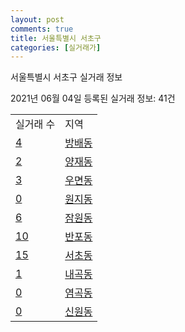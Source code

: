 ```yaml
---
layout: post
comments: true
title: 서울특별시 서초구
categories: [실거래가]
---
```


서울특별시 서초구 실거래 정보

2021년 06월 04일 등록된 실거래 정보: 41건


<table>
  <tr>
    <td>실거래 수</td>
    <td>지역</td>
  </tr>

  
  <tr>
    <td><a href="1165010100.html">4</a></td>
    <td><a href="1165010100.html">방배동</a></td>
  </tr>
    

  <tr>
    <td><a href="1165010200.html">2</a></td>
    <td><a href="1165010200.html">양재동</a></td>
  </tr>
    

  <tr>
    <td><a href="1165010300.html">3</a></td>
    <td><a href="1165010300.html">우면동</a></td>
  </tr>
    

  <tr>
    <td><a href="1165010400.html">0</a></td>
    <td><a href="1165010400.html">원지동</a></td>
  </tr>
    

  <tr>
    <td><a href="1165010600.html">6</a></td>
    <td><a href="1165010600.html">잠원동</a></td>
  </tr>
    

  <tr>
    <td><a href="1165010700.html">10</a></td>
    <td><a href="1165010700.html">반포동</a></td>
  </tr>
    

  <tr>
    <td><a href="1165010800.html">15</a></td>
    <td><a href="1165010800.html">서초동</a></td>
  </tr>
    

  <tr>
    <td><a href="1165010900.html">1</a></td>
    <td><a href="1165010900.html">내곡동</a></td>
  </tr>
    

  <tr>
    <td><a href="1165011000.html">0</a></td>
    <td><a href="1165011000.html">염곡동</a></td>
  </tr>
    

  <tr>
    <td><a href="1165011100.html">0</a></td>
    <td><a href="1165011100.html">신원동</a></td>
  </tr>
    


</table>
    